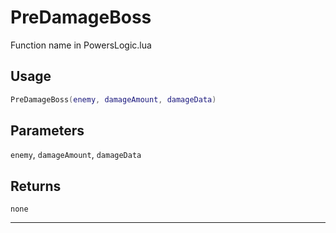 # PreDamageBoss
Function name in PowersLogic.lua
## Usage
```lua
PreDamageBoss(enemy, damageAmount, damageData)
```
## Parameters
`enemy`, `damageAmount`, `damageData`
## Returns
`none`

---